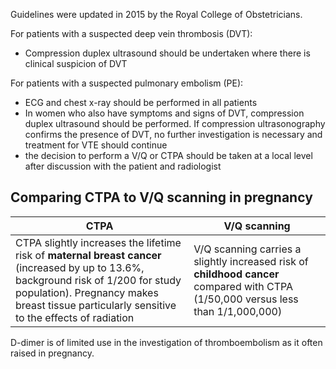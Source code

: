 Guidelines were updated in 2015 by the Royal College of Obstetricians.   
  
For patients with a suspected deep vein thrombosis (DVT):  
* Compression duplex ultrasound should be undertaken where there is clinical suspicion of DVT

  
For patients with a suspected pulmonary embolism (PE):  
* ECG and chest x\-ray should be performed in all patients
* In women who also have symptoms and signs of DVT, compression duplex ultrasound should be performed. If compression ultrasonography confirms the presence of DVT, no further investigation is necessary and treatment for VTE should continue
* the decision to perform a V/Q or CTPA should be taken at a local level after discussion with the patient and radiologist

  
Comparing CTPA to V/Q scanning in pregnancy
-------------------------------------------

  


| **CTPA** | **V/Q scanning** |
| --- | --- |
| CTPA slightly increases the lifetime risk of **maternal breast cancer** (increased by up to 13\.6%, background risk of 1/200 for study population). Pregnancy makes breast tissue particularly sensitive to the effects of radiation | V/Q scanning carries a slightly increased risk of **childhood cancer** compared with CTPA (1/50,000 versus less than 1/1,000,000\) |

  
D\-dimer is of limited use in the investigation of thromboembolism as it often raised in pregnancy.